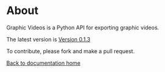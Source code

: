 # About

Graphic Videos is a Python API for exporting graphic videos.

The latest version is [Version 0.1.3][latest]

To contribute, please fork and make a pull request.

[Back to documentation home][home]

[home]: https://medilocus.github.io/graphic_videos/
[latest]: https://github.com/medilocus/graphic_videos/releases/latest
